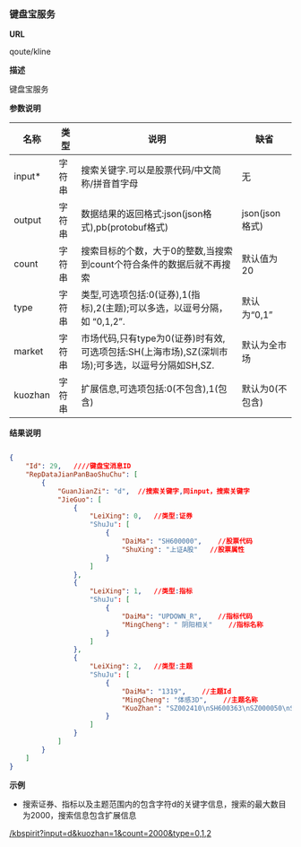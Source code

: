 
### 键盘宝服务

**URL**

qoute/kline

**描述**

键盘宝服务

**参数说明**

|名称|类型|说明|缺省|
| -------- | -------- | -------- | -------- |
|input\*|字符串|搜索关键字.可以是股票代码/中文简称/拼音首字母|无|
|output|字符串|数据结果的返回格式:json(json格式),pb(protobuf格式)|json(json格式)|
|count|字符串|搜索目标的个数，大于0的整数,当搜索到count个符合条件的数据后就不再搜索|默认值为20
|type|字符串|类型,可选项包括:0(证券),1(指标),2(主题);可以多选，以逗号分隔，如 “0,1,2”.|默认为“0,1”
|market|字符串|市场代码,只有type为0(证券)时有效,可选项包括:SH(上海市场),SZ(深圳市场);可多选，以逗号分隔如SH,SZ.|默认为全市场
|kuozhan|字符串|扩展信息,可选项包括:0(不包含),1(包含)|默认为0(不包含)

**结果说明**

```json

{
    "Id": 29,   ////键盘宝消息ID
    "RepDataJianPanBaoShuChu": [
        {
            "GuanJianZi": "d",  //搜索关键字,同input，搜索关键字
            "JieGuo": [
                {
                    "LeiXing": 0,   //类型:证券
                    "ShuJu": [
                        {
                            "DaiMa": "SH600000",    //股票代码
                            "ShuXing": "上证A股"   //股票属性
                        }
                    ]
                },
                {
                    "LeiXing": 1,   //类型:指标
                    "ShuJu": [
                        {
                            "DaiMa": "UPDOWN_R",    //指标代码
                            "MingCheng": " 阴阳相关"    //指标名称
                        }
                    ]
                },
                {
                    "LeiXing": 2,   //类型:主题
                    "ShuJu": [
                        {
                            "DaiMa": "1319",    //主题Id
                            "MingCheng": "体感3D",    //主题名称
                            "KuoZhan": "SZ002410\nSH600363\nSZ000050\nSZ000973" //主题包含的成分股
                        }
                    ]
                }
            ]
        }
    ]
}
```

**示例**

- 搜索证券、指标以及主题范围内的包含字符d的关键字信息，搜索的最大数目为2000，搜索信息包含扩展信息

[/kbspirit?input=d&kuozhan=1&count=2000&type=0,1,2]($APIHOST$/kbspirit?input=d&kuozhan=1&count=2000&type=0,1,2)

